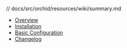 // docs/src/orchid/resources/wiki/summary.md
- [Overview](overview.md)
- [Installation](README.md)
- [Basic Configuration](extras.md)
- [Changelog](sdk-changelog.md)